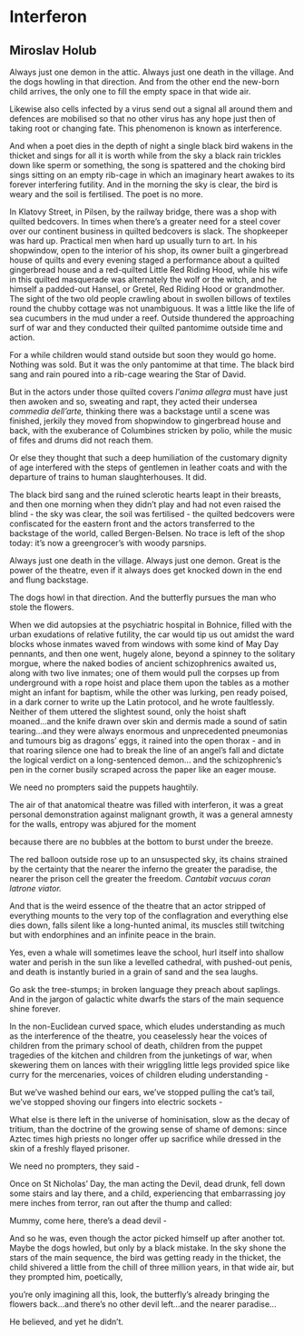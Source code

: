 # Interferon
## Miroslav Holub
Always just one demon in the attic.
Always just one death in the village. And the dogs
howling in that direction. And from the other end
the new-born child arrives, the only one
to fill the empty space in that wide air.

Likewise also cells infected by a virus
send out a signal all around them and defences
are mobilised so that no other virus
has any hope just then of taking root
or changing fate. This phenomenon
is known as interference.

And when a poet dies in the depth of night
a single black bird wakens in the thicket
and sings for all it is worth
while from the sky a black rain trickles down
like sperm or something,
the song is spattered and the choking bird
sings sitting on an empty rib-cage
in which an imaginary heart
awakes to its forever interfering
futility. And in the morning the sky is clear,
the bird is weary and the soil is fertilised.
The poet is no more.

In Klatovy Street, in Pilsen,
by the railway bridge, there was
a shop with quilted bedcovers.
In times when there’s a greater need
for a steel cover over our continent
business in quilted bedcovers
is slack. The shopkeeper was hard up.
Practical men when hard up usually
turn to art.
In his shopwindow, open to the interior
of his shop, its owner built
a gingerbread house of quilts
and every evening staged
a performance about a quilted
gingerbread house and a red-quilted
Little Red Riding Hood, while his wife
in this quilted masquerade was alternately
the wolf or the witch, and he himself
a padded-out Hansel,
or Gretel, Red Riding Hood or grandmother.
The sight of the two old people
crawling about in swollen billows
of textiles round the chubby cottage
was not unambiguous. It was a little like
the life of sea cucumbers in the mud
under a reef. Outside thundered
the approaching surf of war and they
conducted their quilted
pantomime outside time and action.

For a while children would stand outside but
soon they would go home. Nothing was sold.
But it was the only pantomime
at that time. The black bird sang
and rain poured into a rib-cage
wearing the Star of David.

But in the actors under those quilted covers
 _l'anima allegra_ must have just then awoken
and so, sweating and rapt, they acted
their undersea _commedia dell’arte,_
thinking there was a backstage until
a scene was finished, jerkily they moved
from shopwindow to gingerbread house and back,
with the exuberance of Columbines
stricken by polio, while the music
of fifes and drums did not reach them.

Or else they thought that such a deep
humiliation of the customary dignity of age
interfered with the steps of gentlemen
in leather coats and with
the departure of trains to human slaughterhouses.
It did.

The black bird sang and the ruined
sclerotic hearts leapt in their breasts,
and then one morning when they didn’t play
and had not even raised the blind -
the sky was clear, the soil was fertilised -
the quilted bedcovers were confiscated
for the eastern front and the actors
transferred to the backstage
of the world, called Bergen-Belsen.
No trace is left of the shop today:
it’s now a greengrocer’s with woody parsnips.

Always just one death in the village.
Always just one demon.
Great is the power of the theatre, even if
it always does get knocked down in the end
and flung backstage.

The dogs howl in that direction.
And the butterfly pursues the man
who stole the flowers.

When we did autopsies at the psychiatric
hospital in Bohnice, filled with the
urban exudations of relative futility,
the car would tip us out amidst the ward blocks
whose inmates waved from windows
with some kind of May Day pennants, and then
one went, hugely alone,
beyond a spinney to the solitary morgue, where
the naked bodies of ancient schizophrenics
awaited us, along with two live inmates; one of them
would pull the corpses up from underground
with a rope hoist and place them
upon the tables as a mother might an infant
for baptism, while the other was lurking, pen ready poised,
in a dark corner to write up
the Latin protocol, and he wrote faultlessly.
Neither of them uttered the slightest sound, only
the hoist shaft moaned...and the knife
drawn over skin and dermis made a sound
of satin tearing...and they were always
enormous and unprecedented pneumonias
and tumours big as dragons’ eggs,
it rained into the open thorax -
and in that roaring silence one had to
break the line of an angel’s fall
and dictate the logical verdict
on a long-sentenced demon...
and the schizophrenic’s pen in the corner
busily scraped across the paper
like an eager mouse.

We need no prompters
said the puppets haughtily.

The air of that anatomical theatre
was filled with interferon,
it was a great personal demonstration
against malignant growth, it was
a general amnesty for the walls, entropy
was abjured for the moment

because there are no bubbles at the bottom
to burst under the breeze.

The red balloon outside rose up
to an unsuspected sky, its chains
strained by the certainty that the nearer the inferno
the greater the paradise,
the nearer the prison cell
the greater the freedom.
 _Cantabit vacuus coran latrone viator._

And that is the weird essence of the theatre
that an actor stripped of everything mounts to
the very top of the conflagration
and everything else dies down, falls silent
like a long-hunted animal, its muscles
still twitching but with endorphines
and an infinite peace in the brain.

Yes, even a whale will sometimes leave the school,
hurl itself into shallow water and perish in the sun
like a levelled cathedral, with pushed-out penis,
and death is instantly buried
in a grain of sand
and the sea laughs.

Go ask the tree-stumps; in broken language
they preach about saplings. And in the jargon
of galactic white dwarfs the stars
of the main sequence shine forever.

In the non-Euclidean curved space,
which eludes understanding as much as
the interference of the theatre,
you ceaselessly hear the voices of children
from the primary school of death,
children from the puppet tragedies of the kitchen
and children from the junketings of war,
when skewering them on lances
with their wriggling little legs
provided spice like curry for the mercenaries,
voices of children eluding understanding -

But we’ve washed behind our ears,
we’ve stopped pulling the cat’s tail,
we’ve stopped shoving our fingers
into electric sockets -

What else is there left in the universe
of hominisation, slow as the decay of tritium,
than the doctrine of the growing sense of shame of demons:
since Aztec times high priests no longer
offer up sacrifice while dressed in the skin
of a freshly flayed prisoner.

We need no prompters, they said -

Once on St Nicholas’ Day, the man acting the Devil,
dead drunk, fell down some stairs and lay there,
and a child, experiencing that embarrassing
joy mere inches from terror,
ran out after the thump and called:

Mummy, come here, there’s a dead devil -

And so he was, even though the actor
picked himself up after another tot. Maybe the dogs howled,
but only by a black mistake.
In the sky shone the stars of the main sequence,
the bird was getting ready in the thicket,
the child shivered a little
from the chill of three million years,
in that wide air, but
they prompted him, poetically,

you’re only imagining all this,
look, the butterfly’s already
bringing the flowers back...and
there’s no other devil left...and
the nearer paradise...

He believed, and yet he didn’t.